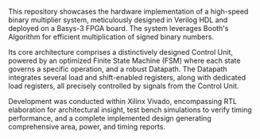 This repository showcases the hardware implementation of a high-speed binary multiplier system, meticulously designed in Verilog HDL and deployed on a Basys-3 FPGA board. The system leverages Booth's Algorithm for efficient multiplication of signed binary numbers.

Its core architecture comprises a distinctively designed Control Unit, powered by an optimized Finite State Machine (FSM) where each state governs a specific operation, and a robust Datapath. The Datapath integrates several load and shift-enabled registers, along with dedicated load registers, all precisely controlled by signals from the Control Unit.

Development was conducted within Xilinx Vivado, encompassing RTL elaboration for architectural insight, test bench simulations to verify timing performance, and a complete implemented design generating comprehensive area, power, and timing reports.
